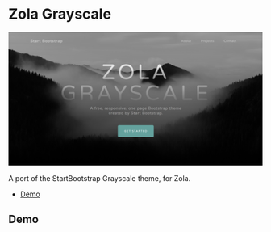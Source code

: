 # Zola Grayscale

![screenshot](screenshot.png)

A port of the StartBootstrap Grayscale theme, for Zola.

<!-- toc -->

- [Demo](#demo)

<!-- tocstop -->

## Demo

